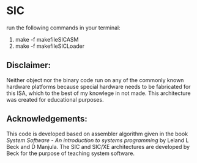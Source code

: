 # SIC

run the following commands in your terminal:
1. make -f makefileSICASM
2. make -f makefileSICLoader

## Disclaimer:
Neither object nor the binary code run on any of the commonly known hardware platforms because special hardware needs to be fabricated for this ISA, which to the best of my knowlege in not made. This architecture was created for educational purposes.

## Acknowledgements:
This code is developed based on assembler algorithm given in the book *System Software - An introduction to systems programming* by Leland L Beck and D Manjula. The SIC and SIC/XE architectures are developed by Beck for the purpose of teaching system software.
